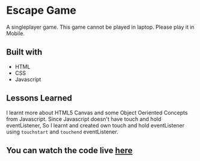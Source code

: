 
# Escape Game

A singleplayer game. This game cannot be played in laptop. Please play it in Mobile.
## Built with

* HTML
* CSS
* Javascript

  
## Lessons Learned

I learnt more about HTML5 Canvas and some Object Oeriented Concepts from Javascript.
Since Javascript doesn't have touch and hold eventListener,
So I learnt and created own touch and hold eventListener using `touchstart` and `touchend` eventListener.

## You can watch the code live [here](https://lakshman-escape.surge.sh/)